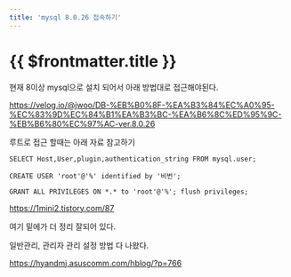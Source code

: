```yaml
---
title: 'mysql 8.0.26 접속하기'
---
```


# {{ $frontmatter.title }}


현재 8이상 mysql으로 설치 되어서 아래 방법대로 접근해야된다.



https://velog.io/@jwoo/DB-%EB%B0%8F-%EA%B3%84%EC%A0%95-%EC%83%9D%EC%84%B1%EA%B3%BC-%EA%B6%8C%ED%95%9C-%EB%B6%80%EC%97%AC-ver.8.0.26



루트로 접근 할때는 아래 자료 참고하기

```
SELECT Host,User,plugin,authentication_string FROM mysql.user;

CREATE USER 'root'@'%' identified by '비번';

GRANT ALL PRIVILEGES ON *.* to 'root'@'%'; flush privileges;
```




https://1mini2.tistory.com/87



여기 밑에가 더 정리 잘되어 있다.



일반관리, 관리자 관리 설정 방법 다 나왔다.



https://hyandmj.asuscomm.com/hblog/?p=766